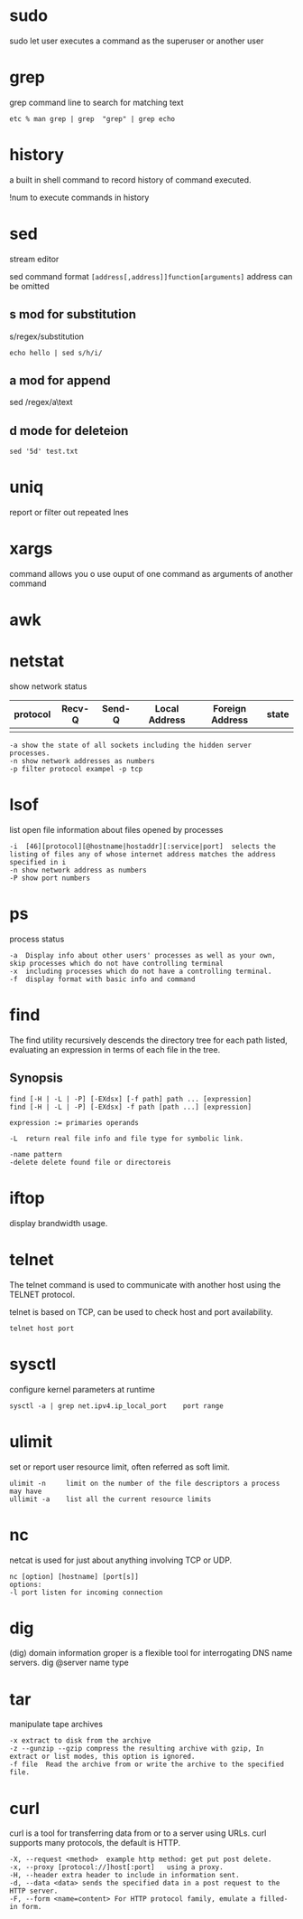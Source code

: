 # sudo

sudo let user executes a command as the superuser or another user


# grep
grep command line to search for matching text

```
etc % man grep | grep  "grep" | grep echo
```

# history
a built in shell command to record history of command executed.

!num to execute commands in history


# sed

stream editor

sed command format `[address[,address]]function[arguments]` address can be omitted

## s mod for substitution
s/regex/substitution
```
echo hello | sed s/h/i/
```
## a mod for append
sed /regex/a\text

## d mode for deleteion
```
sed '5d' test.txt
```

# uniq
report or filter out repeated lnes

# xargs
command allows you o use ouput of one command as arguments of another command

# awk


# netstat
show network status

| protocol | Recv-Q | Send-Q | Local Address | Foreign Address | state |
| -------- | ------ | ------ | ------------- | --------------- | ----- |
|          |        |        |               |                 |       |

```
-a show the state of all sockets including the hidden server processes.
-n show network addresses as numbers
-p filter protocol exampel -p tcp
```

# lsof

list open file information about files opened by processes
```
-i  [46][protocol][@hostname|hostaddr][:service|port]  selects the listing of files any of whose internet address matches the address specified in i
-n show network address as numbers
-P show port numbers
```



# ps

process status

```
-a  Display info about other users' processes as well as your own, skip processes which do not have controlling terminal
-x  including processes which do not have a controlling terminal.
-f  display format with basic info and command
```


# find
The find utility recursively descends the directory tree for each path listed, evaluating an expression in terms of each file in the tree.

## Synopsis
```
find [-H | -L | -P] [-EXdsx] [-f path] path ... [expression]
find [-H | -L | -P] [-EXdsx] -f path [path ...] [expression]

expression := primaries operands

-L  return real file info and file type for symbolic link.

-name pattern 
-delete delete found file or directoreis
```


# iftop
display brandwidth usage.


# telnet

The telnet command is used to communicate with another host using the TELNET protocol.

telnet is based on TCP, can be used to check host and port availability.

```
telnet host port
```



# sysctl

configure kernel parameters at runtime

```
sysctl -a | grep net.ipv4.ip_local_port    port range
```

# ulimit

set or report user resource limit, often referred as soft limit.

```
ulimit -n     limit on the number of the file descriptors a process may have
ullimit -a    list all the current resource limits
```

# nc

netcat is used for just about anything involving TCP or UDP.

```
nc [option] [hostname] [port[s]]
options:
-l port listen for incoming connection
```

# dig

(dig) domain information groper is a flexible tool for interrogating DNS name servers. 
dig @server name type

# tar

manipulate tape archives

```
-x extract to disk from the archive
-z --gunzip --gzip compress the resulting archive with gzip, In extract or list modes, this option is ignored.
-f file  Read the archive from or write the archive to the specified file.
```


# curl

curl is a tool for transferring data from or to a server using URLs. curl supports many protocols, the default is HTTP. 


```
-X, --request <method>  example http method: get put post delete.
-x, --proxy [protocol://]host[:port]   using a proxy.
-H, --header extra header to include in information sent.
-d, --data <data> sends the specified data in a post request to the HTTP server.
-F, --form <name=content> For HTTP protocol family, emulate a filled-in form. 
```